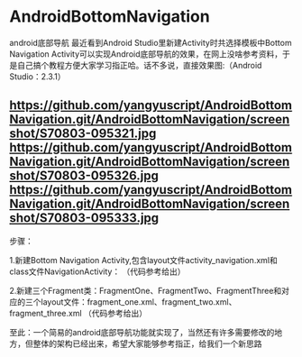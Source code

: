 # AndroidBottomNavigation
android底部导航
最近看到Android Studio里新建Activity时共选择模板中Bottom Navigation Activity可以实现Android底部导航的效果，在网上没啥参考资料，于是自己搞个教程方便大家学习指正哈。话不多说，直接效果图:（Android Studio：2.3.1）


https://github.com/yangyuscript/AndroidBottomNavigation.git/AndroidBottomNavigation/screenshot/S70803-095321.jpg
https://github.com/yangyuscript/AndroidBottomNavigation.git/AndroidBottomNavigation/screenshot/S70803-095326.jpg
https://github.com/yangyuscript/AndroidBottomNavigation.git/AndroidBottomNavigation/screenshot/S70803-095333.jpg
-----------------------------------
步骤：

1.新建Bottom Navigation Activity,包含layout文件activity_navigation.xml和class文件NavigationActivity：
（代码参考给出）

2.新建三个Fragment类：FragmentOne、FragmentTwo、FragmentThree和对应的三个layout文件：fragment_one.xml、fragment_two.xml、fragment_three.xml
（代码参考给出）

至此：一个简易的android底部导航功能就实现了，当然还有许多需要修改的地方，但整体的架构已经出来，希望大家能够参考指正，给我们一个新思路
